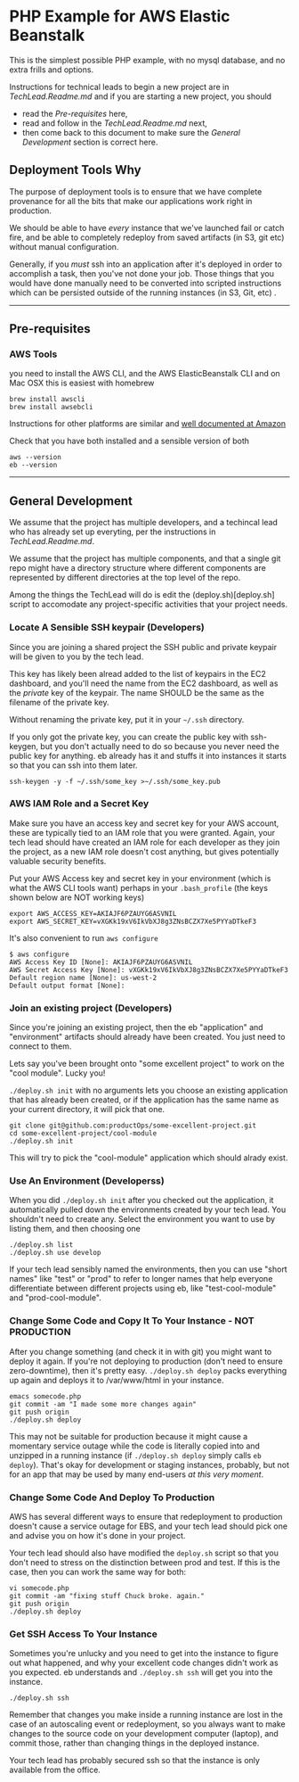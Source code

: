 # PHP Example for AWS Elastic Beanstalk

This is the simplest possible PHP example, with no mysql database, and no extra frills and options.

Instructions for technical leads to begin a new project are in
*TechLead.Readme.md* and if you are starting a new project, you should
- read the *Pre-requisites* here, 
- read and follow in the *TechLead.Readme.md*  next, 
- then come back to this document to make sure the *General Development* section is correct here.

## Deployment Tools Why

The purpose of deployment tools is to ensure that we have complete
provenance for all the bits that make our applications work right in
production.  

We should be able to have *every* instance that we've launched fail or
catch fire, and be able to completely redeploy from saved artifacts
(in S3, git etc) without manual configuration.

Generally, if you *must* ssh into an application after it's deployed
in order to accomplish a task, then you've not done your job.  Those
things that you would have done manually need to be converted into
scripted instructions which can be persisted outside of the running
instances (in S3, Git, etc) .

----

## Pre-requisites

### AWS Tools

you need to install the AWS CLI, and the AWS ElasticBeanstalk CLI and
on Mac OSX this is easiest with homebrew

    brew install awscli
    brew install awsebcli

Instructions for other platforms are similar and [well documented at
Amazon](https://docs.aws.amazon.com/elasticbeanstalk/latest/dg/eb-cli3-install.html)

Check that you have both installed and a sensible version of both

    aws --version
    eb --version

----

## General Development

We assume that the project has multiple developers, and a techincal
lead who has already set up everyting, per the instructions in
*TechLead.Readme.md*.

We assume that the project has multiple components, and that a single
git repo might have a directory structure where different components
are represented by different directories at the top level of the repo.

Among the things the TechLead will do is edit the
(deploy.sh)[deploy.sh] script to accomodate any project-specific
activities that your project needs.

### Locate A Sensible SSH keypair (Developers)

Since you are joining a shared project the SSH public and private
keypair will be given to you by the tech lead.

This key has likely been alread added to the list of keypairs in the
EC2 dashboard, and you'll need the name from the EC2 dashboard, as
well as the *private* key of the keypair.  The name SHOULD be the same
as the filename of the private key.

Without renaming the private key, put it in your `~/.ssh` directory.

If you only got the private key, you can create the public key with
ssh-keygen, but you don't actually need to do so because you never
need the public key for anything.  eb already has it and stuffs it
into instances it starts so that you can ssh into them later.

    ssh-keygen -y -f ~/.ssh/some_key >~/.ssh/some_key.pub


### AWS IAM Role and a Secret Key

Make sure you have an access key and secret key for your AWS account,
these are typically tied to an IAM role that you were granted.  Again,
your tech lead should have created an IAM role for each developer as
they join the project, as a new IAM role doesn't cost anything, but
gives potentially valuable security benefits.

Put your AWS Access key and secret key in your environment (which is
what the AWS CLI tools want) perhaps in your `.bash_profile` (the keys
shown below are NOT working keys)

    export AWS_ACCESS_KEY=AKIAJF6PZAUYG6ASVNIL
    export AWS_SECRET_KEY=vXGKk19xV6IkVbXJ8g3ZNsBCZX7Xe5PYYaDTkeF3

It's also convenient to run `aws configure`

    $ aws configure
    AWS Access Key ID [None]: AKIAJF6PZAUYG6ASVNIL
    AWS Secret Access Key [None]: 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
    Default region name [None]: us-west-2
    Default output format [None]: 

### Join an existing project (Developers)

Since you're joining an existing project, then the eb "application"
and "environment" artifacts should already have been created.  You
just need to connect to them.

Lets say you've been brought onto "some excellent project" to work on
the "cool module".  Lucky you!

`./deploy.sh init` with no arguments lets you choose an existing
application that has already been created, or if the application has
the same name as your current directory, it will pick that one.

    git clone git@github.com:productOps/some-excellent-project.git 
    cd some-excellent-project/cool-module
    ./deploy.sh init 

This will try to pick the "cool-module" application which should alrady exist.

### Use An Environment (Developerss)

When you did `./deploy.sh init` after you checked out the application, it
automatically pulled down the environments created by your tech lead.
You shouldn't need to create any.  Select the environment you want to
use by listing them, and then choosing one

    ./deploy.sh list
    ./deploy.sh use develop

If your tech lead sensibly named the environments, then you can use
"short names" like "test" or "prod" to refer to longer names that help
everyone differentiate between different projects using eb, like
"test-cool-module" and "prod-cool-module".

### Change Some Code and Copy It To Your Instance - NOT PRODUCTION

After you change something (and check it in with git) you might want
to deploy it again.  If you're not deploying to production (don't need
to ensure zero-downtime), then it's pretty easy.  `./deploy.sh deploy` packs
everything up again and deploys it to /var/www/html in your instance.

    emacs somecode.php
    git commit -am "I made some more changes again"
    git push origin
    ./deploy.sh deploy

This may not be suitable for production because it might cause a
momentary service outage while the code is literally copied into and
unzipped in a running instance (if `./deploy.sh deploy` simply calls
`eb deploy`).  That's okay for development or staging instances,
probably, but not for an app that may be used by many end-users *at
this very moment*.

### Change Some Code And Deploy To Production

AWS has several different ways to ensure that redeployment to
production doesn't cause a service outage for EBS, and your tech lead
should pick one and advise you on how it's done in your project.

Your tech lead should also have modified the `deploy.sh` script so
that you don't need to stress on the distinction between prod and
test.  If this is the case, then you can work the same way for both:

    vi somecode.php
    git commit -am "fixing stuff Chuck broke. again."
    git push origin
    ./deploy.sh deploy

### Get SSH Access To Your Instance

Sometimes you're unlucky and you need to get into the instance to
figure out what happened, and why your excellent code changes didn't
work as you expected.  eb understands and `./deploy.sh ssh` will get
you into the instance.

    ./deploy.sh ssh

Remember that changes you make inside a running instance are lost in
the case of an autoscaling event or redeployment, so you always want
to make changes to the source code on your development computer
(laptop), and commit those, rather than changing things in the
deployed instance.

Your tech lead has probably secured ssh so that the instance is only
available from the office.


